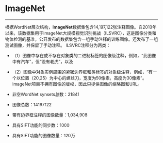 # ImageNet

---

根据WordNet层次结构，**ImageNet**数据集包含14,197,122张注释图像。自2010年以来，该数据集用于ImageNet大规模视觉识别挑战（ILSVRC），这是图像分类和物体检测的基准。公开发布的数据集包含一组手动注释的训练图像。还发布了一组测试图像，并保留了手动注释。
ILSVRC注释分为两类：

- （1）图像中存在或不存在对象类的二进制标签的图像级注释，例如，“此图像中有汽车”，但“没有老虎”，以及
- （2）图像中对象实例周围的紧密边界框和类标签的对象级注释，例如，“有一个以位置（20,25）为中心的螺丝刀，宽度为50像素，高度为30像素”。ImageNet项目不拥有图像的版权，因此只提供图像的缩略图和URL。

- 非空WordNet synsets总数：21841
- 图像总数：14197122
- 带有边界框注释的图像数量：1,034,908
- 具有SIFT功能的同步数：1000
- 具有SIFT功能的图像数量：120万